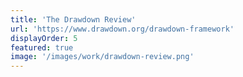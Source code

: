 ```yaml
---
title: 'The Drawdown Review'
url: 'https://www.drawdown.org/drawdown-framework'
displayOrder: 5
featured: true
image: '/images/work/drawdown-review.png'
---
```

